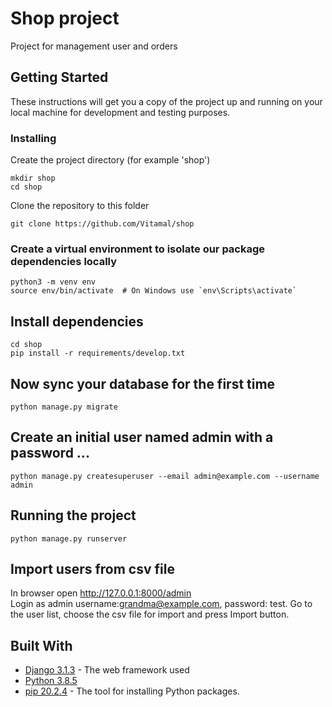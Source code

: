 # Shop project

Project for management user and orders

## Getting Started

These instructions will get you a copy of the project up and running on your local machine for development and testing purposes.

### Installing

Create the project directory (for example 'shop')
```
mkdir shop
cd shop
```

Clone the repository to this folder

```
git clone https://github.com/Vitamal/shop
```

### Create a virtual environment to isolate our package dependencies locally
```
python3 -m venv env
source env/bin/activate  # On Windows use `env\Scripts\activate`
```

## Install dependencies

```
cd shop
pip install -r requirements/develop.txt
```

## Now sync your database for the first time
```
python manage.py migrate
```
## Create an initial user named admin with a password ...

```
python manage.py createsuperuser --email admin@example.com --username admin
```

## Running the project

```
python manage.py runserver
```

## Import users from csv file 
In browser open http://127.0.0.1:8000/admin  
Login as admin username:grandma@example.com, 
password: test.  Go to the user list, choose the csv file for import and press Import button.

## Built With

* [Django 3.1.3](https://pypi.org/project/Django/) - The web framework used
* [Python 3.8.5 ](https://www.python.org/doc/) 
* [pip 20.2.4](https://pypi.org/project/pip/) - The tool for installing Python packages.
